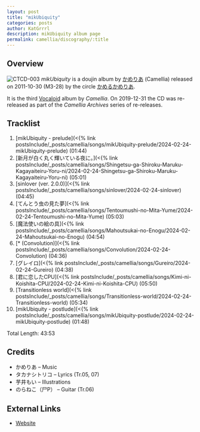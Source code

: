 ```yaml
---
layout: post
title: "mikUbiquity"
categories: posts
author: KatGrrrl
description: mikUbiquity album page
permalink: camellia/discography/:title
---
```


## Overview

![CTCD-003](https://cdn.camellia.wiki/images/camellia/albums/CTCD-003.jpg)
*mikUbiquity* is a doujin album by [かめりあ](/camellia) (Camellia) released on 2011-10-30 (M3-28) by the circle [かめるかめりあ](#).

It is the third [Vocaloid](https://en.wikipedia.org/wiki/Vocaloid) album by *Camellia*. On 2019-12-31 the CD was re-released as part of the *Camellia Archives* series of re-releases.

## Tracklist

1. [mikUbiquity - prelude](<{% link postsInclude/_posts/camellia/songs/mikUbiquity-prelude/2024-02-24-mikUbiquity-prelude) (01:44)
2. [新月が白く丸く輝いている夜に。](<{% link postsInclude/_posts/camellia/songs/Shingetsu-ga-Shiroku-Maruku-Kagayaiteiru-Yoru-ni/2024-02-24-Shingetsu-ga-Shiroku-Maruku-Kagayaiteiru-Yoru-ni) (05:01)
3. [sinlover (ver. 2.0.0)](<{% link postsInclude/_posts/camellia/songs/sinlover/2024-02-24-sinlover) (04:45)
4. [てんとう虫の見た夢](<{% link postsInclude/_posts/camellia/songs/Tentoumushi-no-Mita-Yume/2024-02-24-Tentoumushi-no-Mita-Yume) (05:03)
5. [魔法使いの絵の具](<{% link postsInclude/_posts/camellia/songs/Mahoutsukai-no-Enogu/2024-02-24-Mahoutsukai-no-Enogu) (04:54)
6. [\* (Convolution)](<{% link postsInclude/_posts/camellia/songs/Convolution/2024-02-24-Convolution) (04:36)
7. [グレイロ](<{% link postsInclude/_posts/camellia/songs/Gureiro/2024-02-24-Gureiro) (04:38)
8. [君に恋したCPU](<{% link postsInclude/_posts/camellia/songs/Kimi-ni-Koishita-CPU/2024-02-24-Kimi-ni-Koishita-CPU) (05:50)
9. [Transitionless world](<{% link postsInclude/_posts/camellia/songs/Transitionless-world/2024-02-24-Transitionless-world) (05:34)
10. [mikUbiquity - postlude](<{% link postsInclude/_posts/camellia/songs/mikUbiquity-postlude/2024-02-24-mikUbiquity-postlude) (01:48)

Total Length: 43:53

## Credits

* かめりあ – Music
* タカナシトリコ – Lyrics (Tr.05, 07)
* 芋井もい – Illustrations
* のらねこ（尸P） – Guitar (Tr.06)

## External Links

* [Website](http://camtek.seesaa.net/article/228630660.html)
